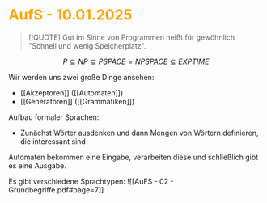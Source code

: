 # <font color = "orange">AufS - 10.01.2025</font>
>[!QUOTE] Gut im Sinne von Programmen heißt für gewöhnlich "Schnell und wenig Speicherplatz".

$$
P\subseteq NP \subseteq PSPACE = NPSPACE \subseteq EXPTIME
$$

Wir werden uns zwei große Dinge ansehen:
- [[Akzeptoren]] ([[Automaten]])
- [[Generatoren]] ([[Grammatiken]])

Aufbau formaler Sprachen:
- Zunächst Wörter ausdenken und dann Mengen von Wörtern definieren, die interessant sind

Automaten bekommen eine Eingabe, verarbeiten diese und schließlich gibt es eine Ausgabe.

Es gibt verschiedene Sprachtypen: ![[AuFS - 02 - Grundbegriffe.pdf#page=7]]

